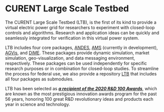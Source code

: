 # CURENT Large Scale Testbed

The CURENT Large Scale Testbed (LTB), is the first of its kind to provide a virtual electric power grid for researchers to experiment with closed-loop controls and algorithms. Research and application ideas can be quickly and seamlessly integrated for verification in this virtual power system.

LTB includes four core packages, [ANDES][andes repository], [AMS][ams repository] (currently in development), [AGVis][agvis repository], and [DiME][dime repository]. These packages provide dynamic simulation, market simulation, geo-visualization, and data messaging environment, respectively. These packages can be used independently for specific research purposes or in combination for closed-loop studies. To streamline the process for federal use, we also provide a repository [LTB][ltb repository] that includes all four packages as submodules.

LTB has been selected as ***[a recipient of the 2020 R&D 100 Awards][rd100]***, which are known as the most prestigious innovation awards program for the past 56 years, honoring 100 great R&D revolutionary ideas and products each year in science and technology.

[andes repository]: https://github.com/CURENT/andes/
[ams repository]: https://github.com/CURENT/ams
[agvis repository]: https://github.com/CURENT/agvis
[dime repository]: https://github.com/CURENT/dime
[ltb repository]: https://github.com/CURENT/ltb
[rd100]: https://www.rdworldonline.com/rd-100-2020-winner/curent-ltb/
